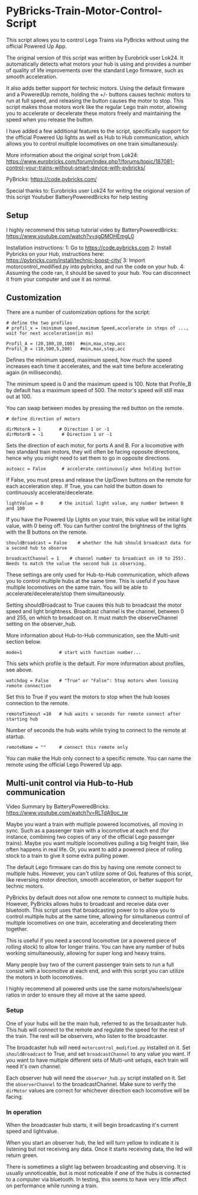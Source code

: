 # PyBricks-Train-Motor-Control-Script

This script allows you to control Lego Trains via PyBricks without using the official Powered Up App.

The original version of this script was written by Eurobrick user Lok24. It automatically detects what motors your hub is using and provides a number of quality of life improvements over the standard Lego firmware, such as smooth acceleration.

It also adds better support for technic motors. Using the default firmware and a PoweredUp remote, holding the +/- buttons causes technic motors to run at full speed, and releasing the button causes the motor to stop. This script makes those motors work like the regular Lego train motor, allowing you to accelerate or decelerate these motors freely and maintaining the speed when you release the button.

I have added a few additional features to the script, specifically support for the official Powered Up lights as well as Hub to Hub communication, which allows you to control multiple locomotives on one train simultaneously.

More information about the original script from Lok24: https://www.eurobricks.com/forum/index.php?/forums/topic/187081-control-your-trains-without-smart-device-with-pybricks/

PyBricks: https://code.pybricks.com/

Special thanks to:
Eurobricks user Lok24 for writing the origional version of this script
Youtuber BatteryPoweredBricks for help testing

## Setup

I highly recommend this setup tutorial video by BatteryPoweredBricks: https://www.youtube.com/watch?v=sgDMOHEmgL0

Installation instructions:
1: Go to https://code.pybricks.com
2: Install Pybricks on your Hub, instructions here: https://pybricks.com/install/technic-boost-city/
3: Import motorcontrol_modified.py into pybricks, and run the code on your hub.
4: Assuming the code ran, it should be saved to your hub. You can disconnect it from your computer and use it as normal.

## Customization

There are a number of customization options for the script:

```
# define the two profiles
# profil_x = (minimum speed,maximum Speed,accelerate in steps of ..., wait for next acceleration(in ms)

Profil_A = (20,100,10,100)  #min,max,step,acc
Profil_B = (10,500,5,200)   #min,max,step,acc
```
Defines the minimum speed, maximum speed, how much the speed increases each time it accelerates, and the wait time before accelerating again (in milliseconds).

The minimum speed is 0 and the maximum speed is 100. Note that Profile_B by default has a maximum speed of 500. The motor's speed will still max out at 100.

You can swap between modes by pressing the red button on the remote.

```
# define direction of motors

dirMotorA = 1       # Direction 1 or -1
dirMotorB = -1       # Direction 1 or -1
```

Sets the direction of each motor, for ports A and B. For a locomotive with two standard train motors, they will often be facing opposite directions, hence why you might need to set them to go in opposite directions.

```
autoacc = False      # accelerate continuously when holding button
```

If False, you must press and release the Up/Down buttons on the remote for each acceleration step. If True, you can hold the button down to continuously accelerate/decelerate.

```
lightValue = 0      # the initial light value, any number between 0 and 100
```

If you have the Powered Up LIghts on your train, this value will be initial light value, with 0 being off. You can further control the brightness of the lights with the B buttons on the remote.

```
shouldBroadcast = False    # whether the hub should broadcast data for a second hub to observe

broadcastChannel = 1    # channel number to broadcast on (0 to 255). Needs to match the value the second hub is observing.
```

These settings are only used for Hub-to-Hub communication, which allows you to control multiple hubs at the same time. This is useful if you have multiple locomotives on the same train. You will be able to accelerate/decelerate/stop them simultaneously.

Setting shouldBroadcast to True causes this hub to broadcast the motor speed and light brightness. Broadcast channel is the channel, between 0 and 255, on which to broadcast on. It must match the observeChannel setting on the observer_hub.

More information about Hub-to-Hub communication, see the Multi-unit section below.

```
mode=1              # start with function number...
```
This sets which profile is the default. For more information about profiles, see above.

```
watchdog = False    # "True" or "False": Stop motors when loosing remote connection
```

Set this to True if you want the motors to stop when the hub looses connection to the remote.

```
remoteTimeout =10   # hub waits x seconds for remote connect after starting hub
```

Number of seconds the hub waits while trying to connect to the remote at startup.

```
remoteName = ""     # connect this remote only
```

You can make the Hub only connect to a specific remote. You can name the remote using the official Lego Powered Up app.

## Multi-unit control via Hub-to-Hub communication

Video Summary by BatteryPoweredBricks: https://www.youtube.com/watch?v=RLTdA9oc_tw

Maybe you want a train with multiple powered locomotives, all moving in sync. Such as a passenger train with a locomotive at each end (for instance, combining two copies of any of the official Lego passenger trains). Maybe you want multiple locomotives pulling a big freight train, like often happens in real life. Or, you want to add a powered piece of rolling stock to a train to give it some extra pulling power.

The default Lego firmware can do this by having one remote connect to multiple hubs. However, you can't utilize some of QoL features of this script, like reversing motor direction, smooth acceleration, or better support for technic motors.

PyBricks by default does not allow one remote to connect to multiple hubs. However, PyBricks allows hubs to broadcast and receive data over bluetooth. This script uses that broadcasting power to to allow you to control multiple hubs at the same time, allowing for simultaneous control of multiple locomotives on one train, accelerating and decelerating them together.

This is useful if you need a second locomotive (or a powered piece of rolling stock) to allow for longer trains. You can have any number of hubs working simultaneously, allowing for super long and heavy trains.

Many people buy two of the current passenger train sets to run a full consist with a locomotive at each end, and with this script you can utilize the motors in both locomotives.

I highly recommend all powered units use the same motors/wheels/gear ratios in order to ensure they all move at the same speed.

### Setup

One of your hubs will be the main hub, referred to as the broadcaster hub. This hub will connect to the remote and regulate the speed for the rest of the train. The rest will be observers, who listen to the broadcaster.

The broadcaster hub will need `motorcontrol_modified.py` installed on it. Set `shouldBroadcast` to True, and set `broadcastChannel` to any value you want. If you want to have multiple different sets of Multi-unit setups, each train will need it's own channel.

Each observer hub will need the `observer_hub.py` script installed on it. Set the `observerChannel` to the broadcastChannel. Make sure to verify the `dirMotor` values are correct for whichever direction each locomotive will be facing.

### In operation

When the broadcaster hub starts, it will begin broadcasting it's current speed and lightvalue.

When you start an observer hub, the led will turn yellow to indicate it is listening but not receiving any data. Once it starts receiving data, the led will return green.

There is sometimes a slight lag between broadcasting and observing. It is usually unnoticeable, but is most noticeable if one of the hubs is connected to a computer via bluetooth. In testing, this seems to have very little affect on performance while running a train.

